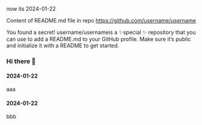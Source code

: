 now its 2024-01-22

Content of README.md file in repo https://github.com/username/username

You found a secret! username/usernameis a ✨special ✨ repository that you can use to add a README.md to your GitHub profile. Make sure it’s public and initialize it with a README to get started.

### Hi there 👋

<!--
**m040601/m040601** is a ✨ _special_ ✨ repository because its `README.md` (this file) appears on your GitHub profile.

Here are some ideas to get you started:

- 🔭 I’m currently working on ...
- 🌱 I’m currently learning ...
- 👯 I’m looking to collaborate on ...
- 🤔 I’m looking for help with ...
- 💬 Ask me about ...
- 📫 How to reach me: ...
- 😄 Pronouns: ...
- ⚡ Fun fact: ...
-->

#### 2024-01-22

aaa

#### 2024-01-22

bbb
